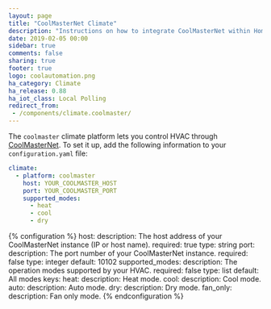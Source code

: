 ```yaml
---
layout: page
title: "CoolMasterNet Climate"
description: "Instructions on how to integrate CoolMasterNet within Home Assistant."
date: 2019-02-05 00:00
sidebar: true
comments: false
sharing: true
footer: true
logo: coolautomation.png
ha_category: Climate
ha_release: 0.88
ha_iot_class: Local Polling
redirect_from:
 - /components/climate.coolmaster/
---
```



The `coolmaster` climate platform lets you control HVAC through [CoolMasterNet](https://coolautomation.com/products/coolmasternet/). To set it up, add the following information to your `configuration.yaml` file:

```yaml
climate:
  - platform: coolmaster
    host: YOUR_COOLMASTER_HOST
    port: YOUR_COOLMASTER_PORT
    supported_modes:
      - heat
      - cool
      - dry
```

{% configuration %}
host:
  description: The host address of your CoolMasterNet instance (IP or host name).
  required: true
  type: string
port:
  description: The port number of your CoolMasterNet instance.
  required: false
  type: integer
  default: 10102
supported_modes:
  description: The operation modes supported by your HVAC.
  required: false
  type: list
  default: All modes
  keys:
    heat:
      description: Heat mode.
    cool:
      description: Cool mode.
    auto:
      description: Auto mode.
    dry:
      description: Dry mode.
    fan_only:
      description: Fan only mode.
{% endconfiguration %}
